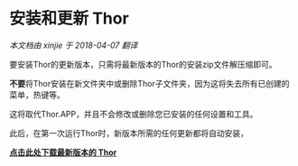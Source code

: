 ﻿安装和更新 Thor
===
_本文档由 xinjie 于 2018-04-07 翻译_

要安装Thor的更新版本，只需将最新版本的Thor的安装zip文件解压缩即可。

**不要**将Thor安装在新文件夹中或删除Thor子文件夹，因为这将失去所有已创建的菜单，热键等。

这将取代Thor.APP，并且不会修改或删除您已安装的任何设置和工具。

此后，在第一次运行Thor时，新版本所需的任何更新都将自动安装，

**[点击此处下载最新版本的 Thor](https://github.com/VFPX/Thor/archive/master.zip)**


